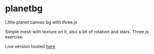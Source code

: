 # planetbg
Little planet canvas bg with three.js

Simple mesh with texture on it, also a bit of rotation and stars. Three.js exercise.

Live version hosted [here](http://thinking-planet-app.herokuapp.com/)
